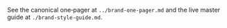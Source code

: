 <!--══════════════════════════════════════════════════
  ╔══════════════════════════════════════════════════════╗
  ║  ░  MIND::TYPE BRAND ONE-PAGER  ░░░░░░░░░░░░░░░░░░  ║
  ║                                                      ║
  ║  Concise essence of the brand; see master for more.  ║
  ║                                                      ║
  ║                                                      ║
  ║                                                      ║
  ║                                                      ║
  ╚══════════════════════════════════════════════════════╝
    • WHAT ▸ Quick summary for stakeholders
    • WHY  ▸ Fast onboarding to identity
    • HOW  ▸ Link to detailed specs
-->

See the canonical one‑pager at `../brand-one-pager.md` and the live master 
guide at `./brand-style-guide.md`.


